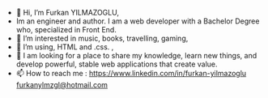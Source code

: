 - 👋 Hi, I’m Furkan YILMAZOGLU,
- Im an engineer and author. I am a web developer with a Bachelor Degree who, specialized in Front End. 
- 👀 I’m interested in music, books, travelling, gaming,
- 🌱 I’m using, HTML and .css. ,
- 💞 I am looking for a place to share my knowledge, learn new things, and develop powerful, stable web applications that create value.
- 📫 How to reach me : https://www.linkedin.com/in/furkan-yilmazoglu
                       furkanylmzgl@hotmail.com

<!---
FurkanY94/FurkanY94 is a ✨ special ✨ repository because its `README.md` (this file) appears on your GitHub profile.
You can click the Preview link to take a look at your changes.
--->
